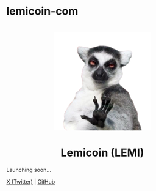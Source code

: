 # lemicoin-com

<h1 align="center">
<img src="https://github.com/lemicoin/lemicoin-com/blob/main/lemi.png" alt="Lemicoin" width="256"/>
<br/><br/>
Lemicoin (LEMI)  
</h1>

Launching soon...

[X (Twitter)](https://x.com/lemicoin) | [GitHub](https://github.com/lemicoin)
